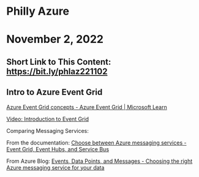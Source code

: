 # Philly Azure
# November 2, 2022

## Short Link to This Content: https://bit.ly/phlaz221102




## Intro to Azure Event Grid


[Azure Event Grid concepts - Azure Event Grid | Microsoft Learn](https://learn.microsoft.com/en-us/azure/event-grid/concepts)

[Video: Introduction to Event Grid](https://www.youtube.com/watch?v=TujzkSxJzIA)


Comparing Messaging Services:

From the documentation: [Choose between Azure messaging services - Event Grid, Event Hubs, and Service Bus](https://learn.microsoft.com/en-us/azure/event-grid/compare-messaging-services)

From Azure Blog: [Events, Data Points, and Messages - Choosing the right Azure messaging service for your data](https://azure.microsoft.com/en-us/blog/events-data-points-and-messages-choosing-the-right-azure-messaging-service-for-your-data/)
